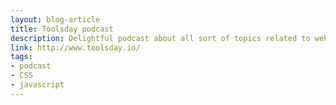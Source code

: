 ```yaml
---
layout: blog-article
title: Toolsday podcast
description: Delightful podcast about all sort of topics related to web development.
link: http://www.toolsday.io/
tags:
- podcast
- CSS
- javascript
---
```

